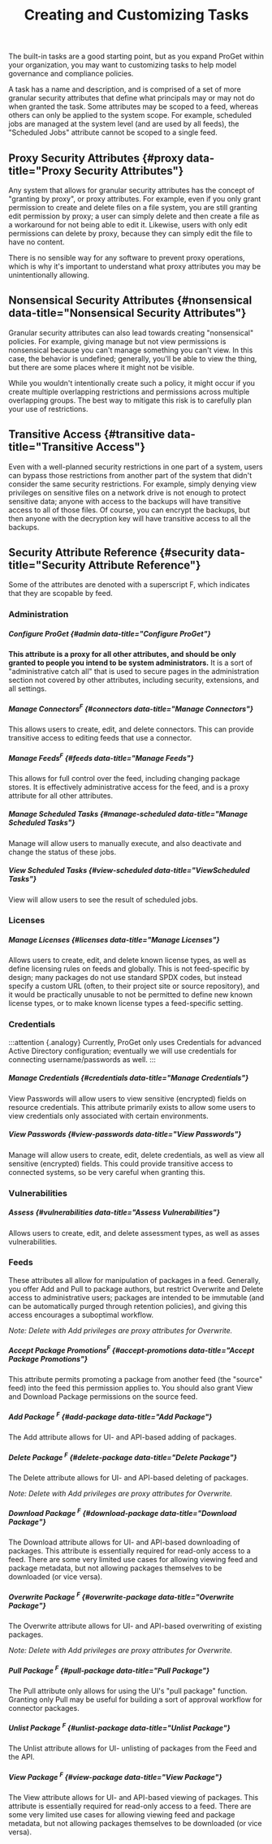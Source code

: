 ﻿---
title: Creating and Customizing Tasks
sequence: 200
keywords: proget,packages
---

  The built-in tasks are a good starting point, but as you expand ProGet within your organization, you may want to customizing tasks to help model governance and compliance policies.     

  A task has a name and description, and is comprised of a set of more granular security attributes that define what principals may or may not do when granted the task. Some attributes may be scoped to a feed, whereas others can only be applied to the system scope. For example, scheduled jobs are managed at the system level (and are used by all feeds), the "Scheduled Jobs" attribute cannot be scoped to a single feed.

  ## Proxy Security Attributes {#proxy data-title="Proxy Security Attributes"}

  Any system that allows for granular security attributes has the concept of "granting by proxy", or proxy attributes. For example, even if you only grant permission to create and delete files on a file system, you are still granting edit permission by proxy; a user can simply delete and then create a file as a workaround for not being able to edit it. Likewise, users with only edit permissions can delete by proxy, because they can simply edit the file to have no content.

  There is no sensible way for any software to prevent proxy operations, which is why it's important to understand what proxy attributes you may be unintentionally allowing.

  ## Nonsensical Security Attributes {#nonsensical data-title="Nonsensical Security Attributes"}

  Granular security attributes can also lead towards creating "nonsensical" policies. For example, giving manage but not view permissions is nonsensical because you can't manage something you can't view. In this case, the behavior is undefined; generally, you'll be able to view the thing, but there are some places where it might not be visible.  

  While you wouldn't intentionally create such a policy, it might occur if you create multiple overlapping restrictions and permissions across multiple overlapping groups. The best way to mitigate this risk is to carefully plan your use of restrictions.

## Transitive Access {#transitive data-title="Transitive Access"}

Even with a well-planned security restrictions in one part of a system, users can bypass those restrictions from another part of the system that didn't consider the same security restrictions. For example, simply denying view privileges on sensitive files on a network drive is not enough to protect sensitive data; anyone with access to the backups will have transitive access to all of those files.  Of course, you can encrypt the backups, but then anyone with the decryption key will have transitive access to all the backups.

## Security Attribute Reference {#security data-title="Security Attribute Reference"}

Some of the attributes are denoted with a superscript F, which indicates that they are scopable by feed.

### Administration

##### Configure ProGet {#admin data-title="Configure ProGet"}

**This attribute is a proxy for all other attributes, and should be only granted to people you intend to be system administrators.** It is a sort of "administrative catch all" that is used to secure pages in the administration section not covered by other attributes, including security, extensions, and all settings.

##### Manage Connectors<sup>F</sup> {#connectors data-title="Manage Connectors"}

This allows users to create, edit, and delete connectors. This can provide transitive access to editing feeds that use a connector.

##### Manage Feeds<sup>F</sup> {#feeds data-title="Manage Feeds"}

This allows for full control over the feed, including changing package stores. It is effectively administrative access for the feed, and is a proxy attribute for all other attributes.

##### Manage Scheduled Tasks {#manage-scheduled data-title="Manage Scheduled Tasks"}

Manage will allow users to manually execute, and also deactivate and change the status of these jobs.

##### View Scheduled Tasks  {#view-scheduled data-title="ViewScheduled Tasks"}

View will allow users to see the result of scheduled jobs.

### Licenses

##### Manage Licenses {#licenses data-title="Manage Licenses"}

Allows users to create, edit, and delete known license types, as well as define licensing rules on feeds and globally. This is not feed-specific by design; many packages do not use standard SPDX codes, but instead specify a custom URL (often, to their project site or source repository), and it would be practically unusable to not be permitted to define new known license types, or to make known license types a feed-specific setting.

### Credentials

:::attention {.analogy}
Currently, ProGet only uses Credentials for advanced Active Directory configuration; eventually we will use credentials for connecting username/passwords as well.
:::

##### Manage Credentials {#credentials data-title="Manage Credentials"}

View Passwords will allow users to view sensitive (encrypted) fields on resource credentials. This attribute primarily exists to allow some users to view credentials only associated with certain environments.

##### View Passwords {#view-passwords data-title="View Passwords"}

Manage will allow users to create, edit, delete credentials, as well as view all sensitive (encrypted) fields. This could provide transitive access to connected systems, so be very careful when granting this.

### Vulnerabilities

##### Assess {#vulnerabilities data-title="Assess Vulnerabilities"}

Allows users to create, edit, and delete assessment types, as well as asses vulnerabilities.

### Feeds

These attributes all allow for manipulation of packages in a feed. Generally, you offer Add and Pull to package authors, but restrict Overwrite and Delete access to administrative users; packages are intended to be immutable (and can be automatically purged through retention policies), and giving this access encourages a suboptimal workflow.

_Note: Delete with Add privileges are proxy attributes for Overwrite._

##### Accept Package Promotions<sup>F</sup> {#accept-promotions data-title="Accept Package Promotions"}

This attribute permits promoting a package from another feed (the "source" feed) into the feed this permission applies to. You should also grant View and Download Package permissions on the source feed.

##### Add Package <sup>F</sup> {#add-package data-title="Add Package"}

The Add attribute allows for UI- and API-based adding of packages.

##### Delete Package <sup>F</sup> {#delete-package data-title="Delete Package"}

The Delete attribute allows for UI- and API-based deleting of packages. 

_Note: Delete with Add privileges are proxy attributes for Overwrite._

##### Download Package <sup>F</sup> {#download-package data-title="Download Package"}

The Download attribute allows for UI- and API-based downloading of packages. This attribute is essentially required for read-only access to a feed. There are some very limited use cases for allowing viewing feed and package metadata, but not allowing packages themselves to be downloaded (or vice versa).

##### Overwrite Package <sup>F</sup> {#overwrite-package data-title="Overwrite Package"}

The Overwrite attribute allows for UI- and API-based overwriting of existing packages. 

_Note: Delete with Add privileges are proxy attributes for Overwrite._

##### Pull Package <sup>F</sup> {#pull-package data-title="Pull Package"}

The Pull attribute only allows for using the UI's "pull package" function. Granting only Pull may be useful for building a sort of approval workflow for connector packages.

##### Unlist Package <sup>F</sup> {#unlist-package data-title="Unlist Package"}

The Unlist attribute allows for UI- unlisting of packages from the Feed and the API.

##### View Package <sup>F</sup> {#view-package data-title="View Package"}

The View attribute allows for UI- and API-based viewing of packages. This attribute is essentially required for read-only access to a feed. There are some very limited use cases for allowing viewing feed and package metadata, but not allowing packages themselves to be downloaded (or vice versa).

